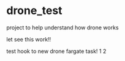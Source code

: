 # drone_test
project to help understand how drone works

let see this work!!

test hook to new drone fargate task!
1 2
